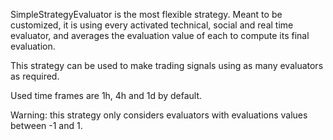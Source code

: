 SimpleStrategyEvaluator is the most flexible strategy. Meant to be customized, it is using
every activated technical, social and real time evaluator, and averages the evaluation value of
each to compute its final evaluation.

This strategy can be used to make trading signals using as many evaluators as required.

Used time frames are 1h, 4h and 1d by default.

Warning: this strategy only considers evaluators with evaluations values between -1 and 1.
